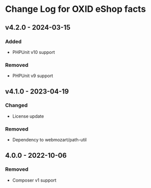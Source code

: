 # Change Log for OXID eShop facts

## v4.2.0 - 2024-03-15

### Added
- PHPUnit v10 support

### Removed
- PHPUnit v9 support

## v4.1.0 - 2023-04-19

### Changed
- License update

### Removed
- Dependency to webmozart/path-util

## 4.0.0 - 2022-10-06

### Removed
- Composer v1 support

